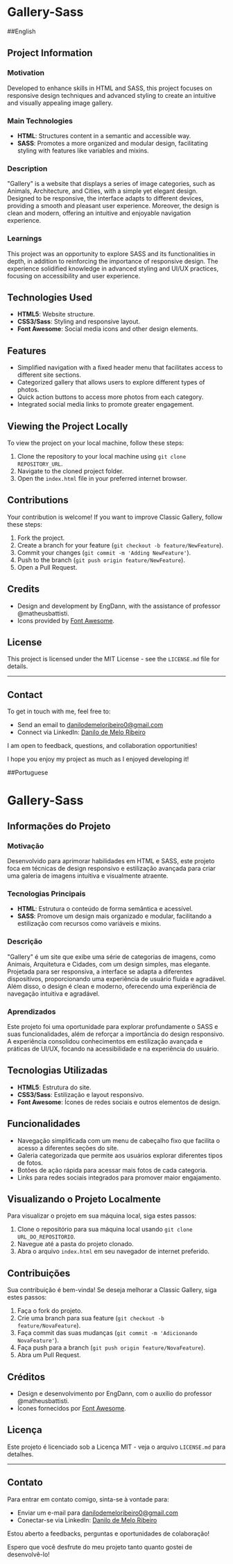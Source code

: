 # Gallery-Sass
##English
## Project Information

### Motivation
Developed to enhance skills in HTML and SASS, this project focuses on responsive design techniques and advanced styling to create an intuitive and visually appealing image gallery.

### Main Technologies
- **HTML**: Structures content in a semantic and accessible way.
- **SASS**: Promotes a more organized and modular design, facilitating styling with features like variables and mixins.

### Description
"Gallery" is a website that displays a series of image categories, such as Animals, Architecture, and Cities, with a simple yet elegant design. Designed to be responsive, the interface adapts to different devices, providing a smooth and pleasant user experience. Moreover, the design is clean and modern, offering an intuitive and enjoyable navigation experience.

### Learnings
This project was an opportunity to explore SASS and its functionalities in depth, in addition to reinforcing the importance of responsive design. The experience solidified knowledge in advanced styling and UI/UX practices, focusing on accessibility and user experience.

## Technologies Used

- **HTML5**: Website structure.
- **CSS3/Sass**: Styling and responsive layout.
- **Font Awesome**: Social media icons and other design elements.

## Features

- Simplified navigation with a fixed header menu that facilitates access to different site sections.
- Categorized gallery that allows users to explore different types of photos.
- Quick action buttons to access more photos from each category.
- Integrated social media links to promote greater engagement.

## Viewing the Project Locally

To view the project on your local machine, follow these steps:

1. Clone the repository to your local machine using `git clone REPOSITORY_URL`.
2. Navigate to the cloned project folder.
3. Open the `index.html` file in your preferred internet browser.

## Contributions

Your contribution is welcome! If you want to improve Classic Gallery, follow these steps:

1. Fork the project.
2. Create a branch for your feature (`git checkout -b feature/NewFeature`).
3. Commit your changes (`git commit -m 'Adding NewFeature'`).
4. Push to the branch (`git push origin feature/NewFeature`).
5. Open a Pull Request.

## Credits

- Design and development by EngDann, with the assistance of professor @matheusbattisti.
- Icons provided by [Font Awesome](https://fontawesome.com/).

## License

This project is licensed under the MIT License - see the `LICENSE.md` file for details.

---
## Contact

To get in touch with me, feel free to:
- Send an email to [danilodemeloribeiro0@gmail.com](mailto:danilodemeloribeiro0@gmail.com)
- Connect via LinkedIn: [Danilo de Melo Ribeiro](https://www.linkedin.com/in/engdann/)

I am open to feedback, questions, and collaboration opportunities!

I hope you enjoy my project as much as I enjoyed developing it!

##Portuguese
# Gallery-Sass
## Informações do Projeto

### Motivação
Desenvolvido para aprimorar habilidades em HTML e SASS, este projeto foca em técnicas de design responsivo e estilização avançada para criar uma galeria de imagens intuitiva e visualmente atraente.

### Tecnologias Principais
- **HTML**: Estrutura o conteúdo de forma semântica e acessível.
- **SASS**: Promove um design mais organizado e modular, facilitando a estilização com recursos como variáveis e mixins.

### Descrição
"Gallery" é um site que exibe uma série de categorias de imagens, como Animais, Arquitetura e Cidades, com um design simples, mas elegante. Projetada para ser responsiva, a interface se adapta a diferentes dispositivos, proporcionando uma experiência de usuário fluida e agradável. Além disso, o design é clean e moderno, oferecendo uma experiência de navegação intuitiva e agradável.

### Aprendizados
Este projeto foi uma oportunidade para explorar profundamente o SASS e suas funcionalidades, além de reforçar a importância do design responsivo. A experiência consolidou conhecimentos em estilização avançada e práticas de UI/UX, focando na acessibilidade e na experiência do usuário.

## Tecnologias Utilizadas

- **HTML5**: Estrutura do site.
- **CSS3/Sass**: Estilização e layout responsivo.
- **Font Awesome**: Ícones de redes sociais e outros elementos de design.

## Funcionalidades

- Navegação simplificada com um menu de cabeçalho fixo que facilita o acesso a diferentes seções do site.
- Galeria categorizada que permite aos usuários explorar diferentes tipos de fotos.
- Botões de ação rápida para acessar mais fotos de cada categoria.
- Links para redes sociais integrados para promover maior engajamento.

## Visualizando o Projeto Localmente

Para visualizar o projeto em sua máquina local, siga estes passos:

1. Clone o repositório para sua máquina local usando `git clone URL_DO_REPOSITORIO`.
2. Navegue até a pasta do projeto clonado.
3. Abra o arquivo `index.html` em seu navegador de internet preferido.

## Contribuições

Sua contribuição é bem-vinda! Se deseja melhorar a Classic Gallery, siga estes passos:

1. Faça o fork do projeto.
2. Crie uma branch para sua feature (`git checkout -b feature/NovaFeature`).
3. Faça commit das suas mudanças (`git commit -m 'Adicionando NovaFeature'`).
4. Faça push para a branch (`git push origin feature/NovaFeature`).
5. Abra um Pull Request.

## Créditos

- Design e desenvolvimento por EngDann, com o auxílio do professor @matheusbattisti.
- Ícones fornecidos por [Font Awesome](https://fontawesome.com/).

## Licença

Este projeto é licenciado sob a Licença MIT - veja o arquivo `LICENSE.md` para detalhes.

---
## Contato

Para entrar em contato comigo, sinta-se à vontade para:
- Enviar um e-mail para [danilodemeloribeiro0@gmail.com](mailto:danilodemeloribeiro0@gmail.com)
- Conectar-se via LinkedIn: [Danilo de Melo Ribeiro](https://www.linkedin.com/in/engdann/)

Estou aberto a feedbacks, perguntas e oportunidades de colaboração!

Espero que você desfrute do meu projeto tanto quanto gostei de desenvolvê-lo!

